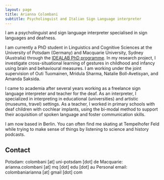 ```yaml
---
layout: page
title: Arianna Colombani
subtitle: Psycholinguist and Italian Sign Language interpreter
---
```


I am a psycholinguist and sign language interpreter specialised in sign languages and deafness.  

I am currently a PhD student in Linguistics and Cognitive Sciences at the University of Potsdam (Germany) and Macquarie University, Sydney (Australia) through the [IDEALAB PhD programme](https://phd-idealab.com/). In my research project, I investigate cross-situational learning of gestures in childhood and infancy using brain and behavioural measures. I am working under the joint supervision of Outi Tuomainen, Mridula Sharma, Natalie Boll-Avetisyan, and Amanda Saksida.

I came to academia after several years working as a freelance sign language interpreter and teacher for the deaf. As an interpreter, I specialized in interpreting in educational (universities) and artistic (museums, travel) settings. As a teacher, I worked in primary schools with deaf children with cochlear implants, using the bi-modal method to support their acquisition of spoken language and foster communication skills. 

I am now based in Berlin. You can often find me skating at Tempelhofer Feld while trying to make sense of things by listening to science and history podcasts.

## Contact
Potsdam: colombani [at] uni-potsdam [dot] de
Macquarie: arianna.colombani [at] mq [dot] edu [dot] au
Personal email: colombaniarianna [at] gmail [dot] com
